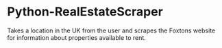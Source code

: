 # Python-RealEstateScraper
Takes a location in the UK from the user and scrapes the Foxtons website for information about properties available to rent.

